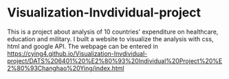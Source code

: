 # Visualization-Invdividual-project
This is a project about analysis of 10 countries' expenditure on healthcare, education and military. I built a website to visualize the analysis with css, html and google API. 
The webpage can be entered in https://cying4.github.io/Visualization-Invdividual-project/DATS%206401%20%E2%80%93%20Individual%20Project%20%E2%80%93Changhao%20Ying/index.html
